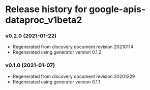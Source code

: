 # Release history for google-apis-dataproc_v1beta2

### v0.2.0 (2021-01-22)

* Regenerated from discovery document revision 20210114
* Regenerated using generator version 0.1.2

### v0.1.0 (2021-01-07)

* Regenerated from discovery document revision 20201229
* Regenerated using generator version 0.1.1

